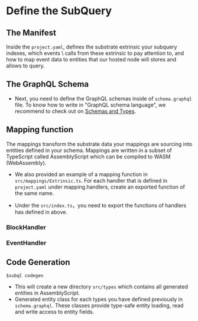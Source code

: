 # Define the SubQuery



## The Manifest
Inside the `project.yaml`, defines the substrate extrinsic your subquery indexes, which events \ calls 
from these extrinsic to pay attention to, and how to map event data to entities that our hosted node will
stores and allows to query. 

## The GraphQL Schema

- Next, you need to define the GraphQL schemas inside of `schema.graphql` file. To know how to write in  "GraphQL schema language",
we recommend to check out on [Schemas and Types](https://graphql.org/learn/schema/#type-language).


## Mapping function

The mappings transform the substrate data your mappings are sourcing into entities defined in your schema. Mappings are written 
in a subset of TypeScript called AssemblyScript which can be compiled to WASM (WebAssembly). 

- We also provided an example of a mapping function in `src/mappings/Extrinsic.ts`. For each handler that is defined in `project.yaml`
under mapping.handlers, create an exported function of the same name. 

- Under the `src/index.ts`，you need to export the functions of handlers has defined in above.


### BlockHandler
### EventHandler


## Code Generation

```
$subql codegen
```
- This will create a new directory `src/types` which contains all generated entities in AssemblyScript.
- Generated entity class for each types you have defined previously in `schema.graphql`. These classes provide type-safe 
entity loading, read and write access to entity fields.
